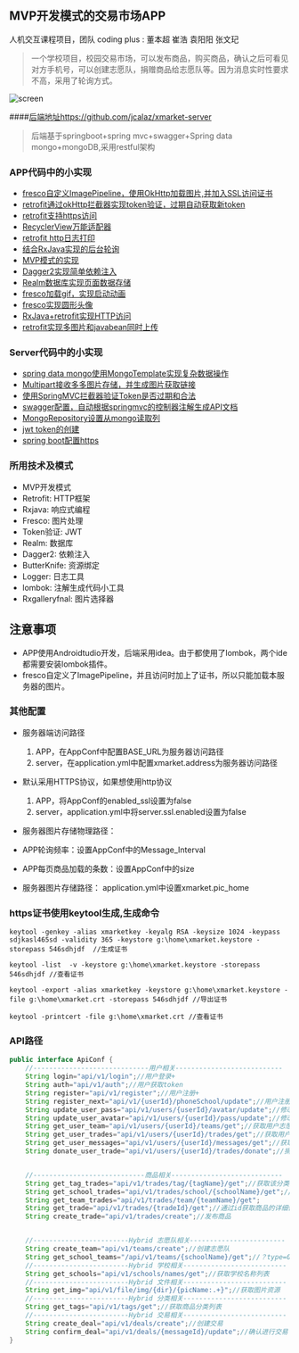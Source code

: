 ## MVP开发模式的交易市场APP

人机交互课程项目，团队 coding plus : 董本超 崔浩 袁阳阳 张文玘

> 一个学校项目，校园交易市场，可以发布商品，购买商品，确认之后可看见对方手机号，可以创建志愿队，捐赠商品给志愿队等。因为消息实时性要求不高，采用了轮询方式。

![screen](screenshot/screen.png )

####[后端地址https://github.com/jcalaz/xmarket-server](https://github.com/jcalaz/xmarket-server)

> 后端基于springboot+spring mvc+swagger+Spring data mongo+mongoDB,采用restful架构


### APP代码中的小实现
- [fresco自定义ImagePipeline，使用OkHttp加载图片,并加入SSL访问证书](https://github.com/jcalaz/xmarket/blob/master/app/src/main/java/me/jcala/xmarket/app/App.java)
- [retrofit通过okHttp拦截器实现token验证，过期自动获取新token](https://github.com/jcalaz/xmarket/blob/master/app/src/main/java/me/jcala/xmarket/network/TokenInterceptor.java)
- [retrofit支持https访问](https://github.com/jcalaz/xmarket/blob/master/app/src/main/java/me/jcala/xmarket/network/ReqExecutor.java)
- [RecyclerView万能适配器](https://github.com/jcalaz/xmarket/blob/master/app/src/main/java/me/jcala/xmarket/view/RecyclerCommonAdapter.java)
- [retrofit http日志打印](https://github.com/jcalaz/xmarket/blob/master/app/src/main/java/me/jcala/xmarket/network/ReqExecutor.java)
- [结合RxJava实现的后台轮询](https://github.com/jcalaz/xmarket/blob/master/app/src/main/java/me/jcala/xmarket/mvp/message/MessageService.java)
- [MVP模式的实现](https://github.com/jcalaz/xmarket/tree/master/app/src/main/java/me/jcala/xmarket/mvp/school)
- [Dagger2实现简单依赖注入](https://github.com/jcalaz/xmarket/tree/master/app/src/main/java/me/jcala/xmarket/di)
- [Realm数据库实现页面数据存储](https://github.com/jcalaz/xmarket/blob/master/app/src/main/java/me/jcala/xmarket/mvp/sort/TradeTagPresenterImpl.java)
- [fresco加载gif，实现启动动画](https://github.com/jcalaz/xmarket/blob/master/app/src/main/java/me/jcala/xmarket/mvp/splash/SplashActivity.java)
- [fresco实现圆形头像](https://github.com/jcalaz/xmarket/blob/master/app/src/main/res/layout/main_slide.xml)
- [RxJava+retrofit实现HTTP访问](https://github.com/jcalaz/xmarket/blob/master/app/src/main/java/me/jcala/xmarket/mvp/school/SchoolModelImpl.java)
- [retrofit实现多图片和javabean同时上传](https://github.com/jcalaz/xmarket/blob/master/app/src/main/java/me/jcala/xmarket/mvp/trade/add/TradeAddModelImpl.java)

### Server代码中的小实现
- [spring data mongo使用MongoTemplate实现复杂数据操作](https://github.com/jcalaz/xmarket-server/blob/master/src/main/java/me/jcala/xmarket/server/repository/CustomRepositoryImpl.java)
- [Multipart接收多多图片存储，并生成图片获取链接](https://github.com/jcalaz/xmarket-server/blob/master/src/main/java/me/jcala/xmarket/server/utils/FileTool.java)
- [使用SpringMVC拦截器验证Token是否过期和合法](https://github.com/jcalaz/xmarket-server/blob/master/src/main/java/me/jcala/xmarket/server/interceptor/TokenInterceptor.java)
- [swagger配置，自动根据springmvc的控制器注解生成API文档](https://github.com/jcalaz/xmarket-server/blob/master/src/main/java/me/jcala/xmarket/server/conf/RestConfig.java)
- [MongoRepository设置从mongo读取列](https://github.com/jcalaz/xmarket-server/blob/master/src/main/java/me/jcala/xmarket/server/repository/TradeRepository.java)
- [jwt token的创建](https://github.com/jcalaz/xmarket-server/blob/master/src/main/java/me/jcala/xmarket/server/repository/TradeRepository.java)
- [spring boot配置https](https://github.com/jcalaz/xmarket-server/blob/master/src/main/resources/application-dev.yml)

### 所用技术及模式
- MVP开发模式
- Retrofit: HTTP框架
- Rxjava: 响应式编程
- Fresco: 图片处理
- Token验证: JWT
- Realm: 数据库
- Dagger2: 依赖注入
- ButterKnife: 资源绑定
- Logger: 日志工具
- lombok: 注解生成代码小工具
- Rxgalleryfnal: 图片选择器

## 注意事项
- APP使用Androidtudio开发，后端采用idea。由于都使用了lombok，两个ide都需要安装lombok插件。
- fresco自定义了ImagePipeline，并且访问时加上了证书，所以只能加载本服务器的图片。

### 其他配置

- 服务器端访问路径
  1. APP，在AppConf中配置BASE_URL为服务器访问路径
  2. server，在application.yml中配置xmarket.address为服务器访问路径
- 默认采用HTTPS协议，如果想使用http协议
  1. APP，将AppConf的enabled_ssl设置为false
  2. server，application.yml中将server.ssl.enabled设置为false

- 服务器图片存储物理路径：
- APP轮询频率：设置AppConf中的Message_Interval

- APP每页商品加载的条数：设置AppConf中的size

- 服务器图片存储路径： application.yml中设置xmarket.pic_home

### https证书使用keytool生成,生成命令
```
keytool -genkey -alias xmarketkey -keyalg RSA -keysize 1024 -keypass sdjkasl465sd -validity 365 -keystore g:\home\xmarket.keystore -storepass 546sdhjdf  //生成证书

keytool -list  -v -keystore g:\home\xmarket.keystore -storepass 546sdhjdf //查看证书

keytool -export -alias xmarketkey -keystore g:\home\xmarket.keystore -file g:\home\xmarket.crt -storepass 546sdhjdf //导出证书

keytool -printcert -file g:\home\xmarket.crt //查看证书

```

### API路径
```java
public interface ApiConf {
    //-----------------------------用户相关---------------------------
    String login="api/v1/login";//用户登录+
    String auth="api/v1/auth";//用户获取token
    String register="api/v1/register";//用户注册+
    String register_next="api/v1/{userId}/phoneSchool/update";//用户注册下一步，设置学校，手机号+
    String update_user_pass="api/v1/users/{userId}/avatar/update";//修改用户密码
    String update_user_avatar="api/v1/users/{userId}/pass/update";//修改用户头像
    String get_user_team="api/v1/users/{userId}/teams/get";//获取用户志愿队
    String get_user_trades="api/v1/users/{userId}/trades/get";//获取用户在售，已卖，已买，捐赠，待确认的商品列表
    String get_user_messages="api/v1/users/{userId}/messages/get";//获取用户交易信息
    String donate_user_trade="api/v1/users/{userId}/trades/donate";//捐赠商品


    //----------------------------商品相关----------------------------
    String get_tag_trades="api/v1/trades/tag/{tagName}/get";//获取该分类下所有商品列表
    String get_school_trades="api/v1/trades/school/{schoolName}/get";//获取该学校的商品列表
    String get_team_trades="api/v1/trades/team/{teamName}/get";
    String get_trade="api/v1/trades/{tradeId}/get";//通过id获取商品的详细信息
    String create_trade="api/v1/trades/create";//发布商品


    //------------------------Hybrid 志愿队相关------------------------
    String create_team="api/v1/teams/create";//创建志愿队
    String get_school_teams="/api/v1/teams/{schoolName}/get";//？type=0获取该学校下的所有志愿队.0获取志愿队列表，1获取志愿队名称列表
    //------------------------Hybrid 学校相关--------------------------
    String get_schools="api/v1/schools/names/get";//获取学校名称列表
    //------------------------Hybrid 文件相关--------------------------
    String get_img="api/v1/file/img/{dir}/{picName:.+}";//获取图片资源
    //------------------------Hybrid 分类相关--------------------------
    String get_tags="api/v1/tags/get";//获取商品分类列表
    //------------------------Hybrid 交易相关--------------------------
    String create_deal="api/v1/deals/create";//创建交易
    String confirm_deal="api/v1/deals/{messageId}/update";//确认进行交易
}
```

